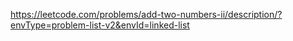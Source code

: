 https://leetcode.com/problems/add-two-numbers-ii/description/?envType=problem-list-v2&envId=linked-list